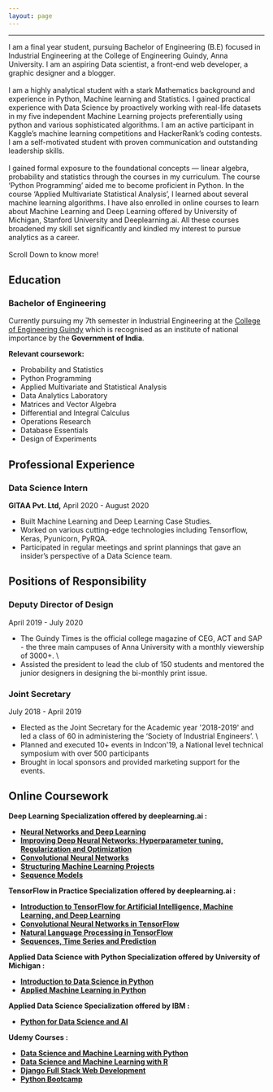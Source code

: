 ```yaml
---
layout: page
---
```


* * * * *

I am a final year student, pursuing Bachelor of Engineering (B.E)
focused in Industrial Engineering at the College of Engineering Guindy,
Anna University. I am an aspiring Data scientist, a front-end web
developer, a graphic designer and a blogger. \
 \
 I am a highly analytical student with a stark Mathematics background
and experience in Python, Machine learning and Statistics. I gained
practical experience with Data Science by proactively working with
real-life datasets in my five independent Machine Learning projects
preferentially using python and various sophisticated algorithms. I am
an active participant in Kaggle’s machine learning competitions and
HackerRank’s coding contests. I am a self-motivated student with proven
communication and outstanding leadership skills. \
 \
 I gained formal exposure to the foundational concepts — linear algebra,
probability and statistics through the courses in my curriculum. The
course ‘Python Programming’ aided me to become proficient in Python. In
the course ‘Applied Multivariate Statistical Analysis’, I learned about
several machine learning algorithms. I have also enrolled in online
courses to learn about Machine Learning and Deep Learning offered by
University of Michigan, Stanford University and Deeplearning.ai. All
these courses broadened my skill set significantly and kindled my
interest to pursue analytics as a career. \
\
 Scroll Down to know more!

## Education
### Bachelor of Engineering
Currently pursuing my 7th semester in Industrial Engineering at the
[College of Engineering Guindy](https://ceg.annauniv.edu/) which is
recognised as an institute of national importance by the **Government of
India**. 

**Relevant coursework:**
-   Probability and Statistics
-   Python Programming
-   Applied Multivariate and Statistical Analysis
-   Data Analytics Laboratory
-   Matrices and Vector Algebra
-   Differential and Integral Calculus
-   Operations Research
-   Database Essentials
-   Design of Experiments

## Professional Experience
### **Data Science Intern** 
**GITAA Pvt. Ltd,** 
  April 2020 - August 2020
- Built Machine Learning and Deep Learning Case Studies.
- Worked on various cutting-edge technologies including Tensorflow, Keras, Pyunicorn, PyRQA. 
- Participated in regular meetings and sprint plannings that gave an insider’s perspective of a Data Science team.

## Positions of Responsibility
### **Deputy Director of Design**
  April 2019 - July 2020 
- The Guindy Times is the official college magazine of CEG, ACT and SAP -
the three main campuses of Anna University with a monthly viewership of
3000+. \
- Assisted the president to lead the club of 150 students and mentored
the junior designers in designing the bi-monthly print issue.

### **Joint Secretary**
July 2018 - April 2019
- Elected as the Joint Secretary for the Academic year '2018-2019' and led a class of 60 in administering the ‘Society of Industrial Engineers’. \
- Planned and executed 10+ events in Indcon'19,  a National level technical symposium with over 500 participants
- Brought in local sponsors and provided marketing support for the events.



## Online Coursework
**Deep Learning Specialization offered by deeplearning.ai :**
-   **[Neural Networks and Deep Learning](https://www.coursera.org/account/accomplishments/certificate/JX88VD7YHNY2)**
-   **[Improving Deep Neural Networks: Hyperparameter tuning, Regularization and Optimization](https://www.coursera.org/account/accomplishments/certificate/6E77TG9T5PB8)**
-   **[Convolutional Neural Networks](https://www.coursera.org/account/accomplishments/certificate/DN5EWKZBHM58)**
-   **[Structuring Machine Learning Projects](https://www.coursera.org/account/accomplishments/certificate/TZCP4ML4B7MD)**    
-   **[Sequence Models](https://www.coursera.org/account/accomplishments/certificate/NN2Q3BNZM73L)** 

**TensorFlow in Practice Specialization offered by deeplearning.ai :**
-   **[Introduction to TensorFlow for Artificial Intelligence, Machine Learning, and Deep Learning](https://www.coursera.org/account/accomplishments/certificate/AUS6H5CLVAQA)**
-   **[Convolutional Neural Networks in TensorFlow](https://www.coursera.org/account/accomplishments/certificate/6ZG92JVD3Y84)**
-   **[Natural Language Processing in TensorFlow](https://www.coursera.org/account/accomplishments/certificate/67WM2GYVDJLW)**
-   **[Sequences, Time Series and Prediction](https://www.coursera.org/account/accomplishments/certificate/Q5WQXMC52768)**   

**Applied Data Science with Python Specialization offered by University
of Michigan :**
-   **[Introduction to Data Science in
    Python](https://www.coursera.org/account/accomplishments/verify/LBR6BKFHJE7S)**
-   **[Applied Machine Learning in
    Python](https://www.coursera.org/account/accomplishments/verify/QWQ7LR4HKT8V)**

**Applied Data Science Specialization offered by IBM :**
-   [**Python for Data Science and
    AI**](https://coursera.org/share/072d95755cd7aa3b02349f81c0a712ca)

**Udemy Courses :**
-   [**Data Science and Machine Learning with
    Python**](https://www.udemy.com/certificate/UC-806E1H4B/)
-   [**Data Science and Machine Learning with
    R**](https://www.udemy.com/certificate/UC-ELRTAM1Q/)
-   [**Django Full Stack Web
    Development**](https://www.udemy.com/certificate/UC-BPZ8XC8V/)
-   [**Python
    Bootcamp**](https://www.udemy.com/certificate/UC-YR4KI7TP/)
